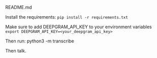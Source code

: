 README.md

Install the requirements:
`pip install -r requirements.txt`

Make sure to add DEEPGRAM_API_KEY to your environment variables
`export DEEPGRAM_API_KEY=<your_deepgram_api_key>`


Then run:
python3 -m transcribe

Then talk.
